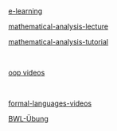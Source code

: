<br>
<br>
<br>
<br>

[e-learning](https://e-learning.tuhh.de/studip/dispatch.php/start)

[mathematical-analysis-lecture](https://tuhh.zoom.us/j/87291343957?pwd=WjIxVmpTSWMxVXRxSVRKMFlxaXJLQT09)

[mathematical-analysis-tutorial](https://tuhh.zoom.us/j/84827648670?pwd=TDUzWE45bVlVUTNCZnJPMnZFZ0Y1UT09)

<br>

[oop videos](https://e-learning.tuhh.de/studip/plugins.php/coreforum/index/index/829d16c0c1cc3efba9a047528f253edb?cid=7c2aaa205573faadac1b0f7870223247#829d16c0c1cc3efba9a047528f253edb)

<br>

[formal-languages-videos](https://e-learning.tuhh.de/studip/dispatch.php/course/scm?cid=a6778cce1d1177ed35db08abca403dab)


[BWL-Übung](https://tuhh.zoom.us/j/85088337673?pwd=ZThhMVdGdjVBN0ExSFBaYi9Wd2t0dz09)
